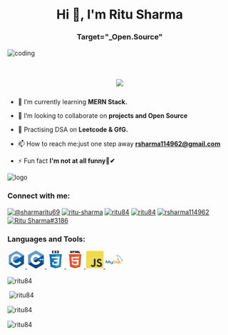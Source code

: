 
<h1 align="center">Hi 👋, I'm Ritu Sharma</h1>
<h3 align="center">Target="_Open.Source"</h3>

<!-- <div align="center" width="50"> -->
<img align="center" alt="coding" width="500" src="https://user-images.githubusercontent.com/55389276/140866485-8fb1c876-9a8f-4d6a-98dc-08c4981eaf70.gif">

<h1 align="center">
  <a href="#">
    <img src="https://readme-typing-svg.herokuapp.com/?lines=Hey+there!...;Great+to+have+you+here!🖤&center=true&size=20">
  </a>
</h1>

- 🔭 I’m currently learning **MERN Stack.**

- 👯 I’m looking to collaborate on **projects and Open Source**

- 🤝 Practising DSA on **Leetcode & GfG.**

- 📫 How to reach me:just one step away **rsharma114962@gmail.com**

- ⚡ Fun fact **I'm not at all funny👀✔**

![logo](https://github.com/Ritu84/Ritu84-/blob/main/snake%20gif.gif)

<h3 align="left">Connect with me:</h3>
<p align="left">
<a href="https://twitter.com/@sharmaritu69" target="blank"><img align="center" src="https://raw.githubusercontent.com/rahuldkjain/github-profile-readme-generator/master/src/images/icons/Social/twitter.svg" alt="@sharmaritu69" height="30" width="40" /></a>
<a href="https://linkedin.com/in/ritu-sharma-a2580222a/" target="blank"><img align="center" src="https://raw.githubusercontent.com/rahuldkjain/github-profile-readme-generator/master/src/images/icons/Social/linked-in-alt.svg" alt="ritu-sharma" height="30" width="40" /></a>
<a href="https://www.codechef.com/users/ritu84" target="blank"><img align="center" src="https://cdn.jsdelivr.net/npm/simple-icons@3.1.0/icons/codechef.svg" alt="ritu84" height="30" width="40" /></a>
<a href="https://www.leetcode.com/ritu84" target="blank"><img align="center" src="https://raw.githubusercontent.com/rahuldkjain/github-profile-readme-generator/master/src/images/icons/Social/leet-code.svg" alt="ritu84" height="30" width="40" /></a>
<a href="https://auth.geeksforgeeks.org/user/rsharma114962" target="blank"><img align="center" src="https://raw.githubusercontent.com/rahuldkjain/github-profile-readme-generator/master/src/images/icons/Social/geeks-for-geeks.svg" alt="rsharma114962" height="30" width="40" /></a>
<a href="https://discord.gg/Ritu Sharma#3186" target="blank"><img align="center" src="https://raw.githubusercontent.com/rahuldkjain/github-profile-readme-generator/master/src/images/icons/Social/discord.svg" alt="Ritu Sharma#3186" height="30" width="40" /></a>
</p>

<h3 align="left">Languages and Tools:</h3>
<a href="https://www.cprogramming.com/" target="_blank" rel="noreferrer"> <img src="https://raw.githubusercontent.com/devicons/devicon/master/icons/c/c-original.svg" alt="c" width="40" height="40"/> </a> <a href="https://www.w3schools.com/cpp/" target="_blank" rel="noreferrer"> <img src="https://raw.githubusercontent.com/devicons/devicon/master/icons/cplusplus/cplusplus-original.svg" alt="cplusplus" width="40" height="40"/> </a> <a href="https://www.w3schools.com/css/" target="_blank" rel="noreferrer"> <img src="https://raw.githubusercontent.com/devicons/devicon/master/icons/css3/css3-original-wordmark.svg" alt="css3" width="40" height="40"/> </a> <a href="https://www.w3.org/html/" target="_blank" rel="noreferrer"> <img src="https://raw.githubusercontent.com/devicons/devicon/master/icons/html5/html5-original-wordmark.svg" alt="html5" width="40" height="40"/> </a> <a href="https://developer.mozilla.org/en-US/docs/Web/JavaScript" target="_blank" rel="noreferrer"> <img src="https://raw.githubusercontent.com/devicons/devicon/master/icons/javascript/javascript-original.svg" alt="javascript" width="40" height="40"/> </a> <a href="https://www.mysql.com/" target="_blank" rel="noreferrer"> <img src="https://raw.githubusercontent.com/devicons/devicon/master/icons/mysql/mysql-original-wordmark.svg" alt="mysql" width="40" height="40"/> </a> </p>

<p><img align="center" src="https://github-readme-stats.vercel.app/api/top-langs?username=ritu84&show_icons=true&locale=en&layout=compact" alt="ritu84" /></p>

<p>&nbsp;<img align="center" src="https://github-readme-stats.vercel.app/api?username=ritu84&show_icons=true&locale=en" alt="ritu84" /></p>

<p><img align="center" src="https://github-readme-streak-stats.herokuapp.com/?user=ritu84&" alt="ritu84" /></p>

<p><img align="center" src="https://camo.githubusercontent.com/d348976f3419cd09cf731439742c1b889e3f3cd8e04b2e72e7a219d85b049c37/68747470733a2f2f636c6f75642d6c66697532373079302d6861636b2d636c75622d626f742e76657263656c2e6170702f30666f6f7465722e706e67" alt="ritu84" /></p>

